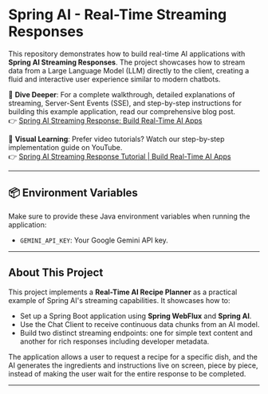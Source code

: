 # Spring AI - Real-Time Streaming Responses
This repository demonstrates how to build real-time AI applications with **Spring AI Streaming Responses**. The project showcases how to stream data from a Large Language Model (LLM) directly to the client, creating a fluid and interactive user experience similar to modern chatbots.

📖 **Dive Deeper**: For a complete walkthrough, detailed explanations of streaming, Server-Sent Events (SSE), and step-by-step instructions for building this example application, read our comprehensive blog post.<br>
👉 [Spring AI Streaming Response: Build Real-Time AI Apps](https://bootcamptoprod.com/spring-ai-streaming-response-guide/)

🎥 **Visual Learning**: Prefer video tutorials? Watch our step-by-step implementation guide on YouTube.<br>
👉 [Spring AI Streaming Response Tutorial | Build Real-Time AI Apps](https://youtu.be/2AhRVZsxcUM)

---

## 📦 Environment Variables

Make sure to provide these Java environment variables when running the application:

- `GEMINI_API_KEY`: Your Google Gemini API key.

---

## About This Project

This project implements a **Real-Time AI Recipe Planner** as a practical example of Spring AI's streaming capabilities. It showcases how to:

*   Set up a Spring Boot application using **Spring WebFlux** and **Spring AI**.
*   Use the Chat Client to receive continuous data chunks from an AI model.
*   Build two distinct streaming endpoints: one for simple text content and another for rich responses including developer metadata.

The application allows a user to request a recipe for a specific dish, and the AI generates the ingredients and instructions live on screen, piece by piece, instead of making the user wait for the entire response to be completed.

---